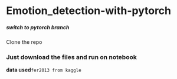 # Emotion_detection-with-pytorch
<h5>switch to pytorch branch</h5>
<div> Clone the repo<div>
<h3> Just download the files and run on notebook</h3>
  
  <strong>data used</strong><code>fer2013 from kaggle</code>
